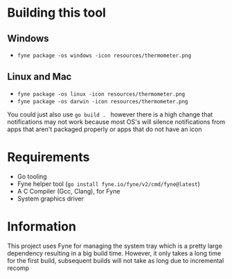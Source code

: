 # Building this tool
## Windows
- ```fyne package -os windows -icon resources/thermometer.png```
## Linux and Mac
- ```fyne package -os linux -icon resources/thermometer.png```
- ```fyne package -os darwin -icon resources/thermometer.png```

You could just also use ```go build . ``` however there is a high change that notifications may not work because most 
OS's will silence notifications from apps that aren't packaged properly or apps that do not have an icon

# Requirements
- Go tooling
- Fyne helper tool (```go install fyne.io/fyne/v2/cmd/fyne@latest```)
- A C Compiler (Gcc, Clang), for Fyne
- System graphics driver

# Information
This project uses Fyne for managing the system tray which is a pretty large dependency resulting in a big build time. 
However, it only takes a long time for the first build, subsequent builds will not take as long due to incremental recomp